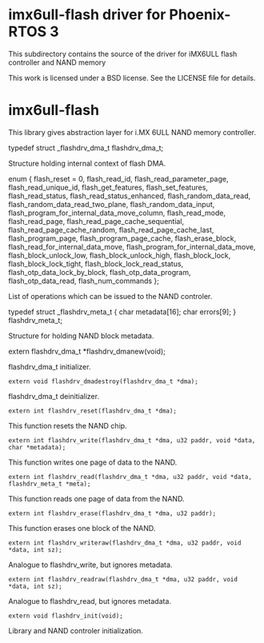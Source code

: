 # imx6ull-flash driver for Phoenix-RTOS 3
This subdirectory contains the source of the driver for iMX6ULL flash controller and NAND memory

This work is licensed under a BSD license. See the LICENSE file for details.

# imx6ull-flash

This library gives abstraction layer for i.MX 6ULL NAND memory controller.

  typedef struct _flashdrv_dma_t flashdrv_dma_t;

Structure holding internal context of flash DMA.


  enum {
	  flash_reset = 0, flash_read_id, flash_read_parameter_page, flash_read_unique_id,
	  flash_get_features, flash_set_features, flash_read_status, flash_read_status_enhanced,
	  flash_random_data_read, flash_random_data_read_two_plane, flash_random_data_input,
	  flash_program_for_internal_data_move_column, flash_read_mode, flash_read_page,
	  flash_read_page_cache_sequential, flash_read_page_cache_random, flash_read_page_cache_last,
	  flash_program_page, flash_program_page_cache, flash_erase_block,
	  flash_read_for_internal_data_move, flash_program_for_internal_data_move,
	  flash_block_unlock_low, flash_block_unlock_high, flash_block_lock, flash_block_lock_tight,
	  flash_block_lock_read_status, flash_otp_data_lock_by_block, flash_otp_data_program,
	  flash_otp_data_read, flash_num_commands
  };

List of operations which can be issued to the NAND controler.


  typedef struct _flashdrv_meta_t {
	  char metadata[16];
	  char errors[9];
  } flashdrv_meta_t;

Structure for holding NAND block metadata.


  extern flashdrv_dma_t *flashdrv_dmanew(void);

flashdrv_dma_t initializer.


    extern void flashdrv_dmadestroy(flashdrv_dma_t *dma);

flashdrv_dma_t deinitializer.


    extern int flashdrv_reset(flashdrv_dma_t *dma);

This function resets the NAND chip.


    extern int flashdrv_write(flashdrv_dma_t *dma, u32 paddr, void *data, char *metadata);

This function writes one page of data to the NAND.


    extern int flashdrv_read(flashdrv_dma_t *dma, u32 paddr, void *data, flashdrv_meta_t *meta);

This function reads one page of data from the NAND.


    extern int flashdrv_erase(flashdrv_dma_t *dma, u32 paddr);

This function erases one block of the NAND.


    extern int flashdrv_writeraw(flashdrv_dma_t *dma, u32 paddr, void *data, int sz);

Analogue to flashdrv_write, but ignores metadata.


    extern int flashdrv_readraw(flashdrv_dma_t *dma, u32 paddr, void *data, int sz);

Analogue to flashdrv_read, but ignores metadata.


    extern void flashdrv_init(void);

Library and NAND controler initialization.

